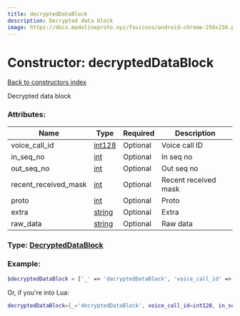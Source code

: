 ```yaml
---
title: decryptedDataBlock
description: Decrypted data block
image: https://docs.madelineproto.xyz/favicons/android-chrome-256x256.png
---
```

# Constructor: decryptedDataBlock  
[Back to constructors index](index.md)



Decrypted data block

### Attributes:

| Name     |    Type       | Required | Description |
|----------|---------------|----------|-------------|
|voice\_call\_id|[int128](../types/int128.md) | Optional|Voice call ID|
|in\_seq\_no|[int](../types/int.md) | Optional|In seq no|
|out\_seq\_no|[int](../types/int.md) | Optional|Out seq no|
|recent\_received\_mask|[int](../types/int.md) | Optional|Recent received mask|
|proto|[int](../types/int.md) | Optional|Proto|
|extra|[string](../types/string.md) | Optional|Extra|
|raw\_data|[string](../types/string.md) | Optional|Raw data|



### Type: [DecryptedDataBlock](../types/DecryptedDataBlock.md)


### Example:

```php
$decryptedDataBlock = ['_' => 'decryptedDataBlock', 'voice_call_id' => int128, 'in_seq_no' => int, 'out_seq_no' => int, 'recent_received_mask' => int, 'proto' => int, 'extra' => 'string', 'raw_data' => 'string'];
```  


Or, if you're into Lua:

```lua
decryptedDataBlock={_='decryptedDataBlock', voice_call_id=int128, in_seq_no=int, out_seq_no=int, recent_received_mask=int, proto=int, extra='string', raw_data='string'}

```


